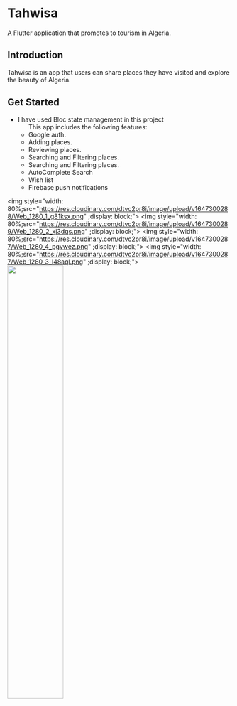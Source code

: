 # Tahwisa

A Flutter application that promotes to tourism in Algeria.

## Introduction

Tahwisa is an app that users can share places they have visited and explore the beauty of Algeria.


## Get Started
 
- I have used Bloc state management in this project
  <ul>
  This app includes the following features:
  <li>
   Google auth.
  </li>
  <li>
   Adding places.
  </li>
   <li>
   Reviewing places.
  </li>
  <li>
   Searching and Filtering places.
  </li>
  <li>
   Searching and Filtering places.
  </li>
  <li>
   AutoComplete Search
  </li>
  <li>
   Wish list
  </li>
  <li>
   Firebase push notifications
  </li>
  </ul>

<img style="width: 80%;src="https://res.cloudinary.com/dtvc2pr8i/image/upload/v1647300288/Web_1280_1_g81ksx.png"  ;display: block;">
<img style="width: 80%;src="https://res.cloudinary.com/dtvc2pr8i/image/upload/v1647300289/Web_1280_2_xj3dqs.png"  ;display: block;">
<img style="width: 80%;src="https://res.cloudinary.com/dtvc2pr8i/image/upload/v1647300287/Web_1280_4_pgvwez.png"  ;display: block;">
<img style="width: 80%;src="https://res.cloudinary.com/dtvc2pr8i/image/upload/v1647300287/Web_1280_3_l48aql.png"  ;display: block;">
<img src="https://raw.githubusercontent.com/duytq94/flutter-chat-demo/master/screenshots/FlutterChatDemo.gif" height="50%" width="50%">